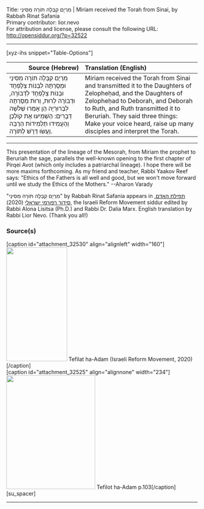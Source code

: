 <html>
<head></head>
<body>
Title: מִרְיָם קִבְּלָה תּוֹרָה מִסִּינַי | Miriam received the Torah from Sinai, by Rabbah Rinat Safania<br />
Primary contributor: lior.nevo<br />
For attribution and license, please consult the following URL: <a href="http://opensiddur.org/?p=32522">http://opensiddur.org/?p=32522</a>
<p />
<hr />

[xyz-ihs snippet="Table-Options"]<table style="margin-left: auto; margin-right: auto;" class="draggable">
<thead><tr><th id="x" style="text-align: right;">Source (Hebrew)</th><th style="text-align: left;">Translation (English)</th></tr></thead>
<tbody>
<tr><td style="vertical-align:top;">
<div class="liturgy" lang="he">
מִרְיָם קִבְּלָה תּוֹרָה מִסִּינַי
וּמְסָרַתָּהּ לִבְנוֹת צְלָפְחָד
וּבְנוֹת צְלָפְחָד לִדְבוֹרָה,
וּדְבוֹרָה לְרוּת,
וְרוּת מְסָרַתָּהּ לִבְרוּרְיָה
הֵן אָמְרוּ שְׁלֹשָׁה דְּבָרִים:
הַשְׁמִיעוּ אֶת קוֹלְכֶן
וְהַעֲמִידוּ תַּלְמִידוֹת הַרְבֵּה
וַעֲשׂוּ דְּרָשׁ לַתּוֹרָה.
</span></div></td>
 
<td style="vertical-align:top;">
<div class="english" lang="en">
Miriam received the Torah from Sinai
and transmitted it to the Daughters of Zelopheḥad,
and the Daughters of Zelopheḥad to Deborah,
and Deborah to Ruth,
and Ruth transmitted it to Beruriah.
They said three things:
Make your voice heard,
raise up many disciples
and interpret the Torah.
</div></td></tr>
</tbody></table>

<hr />

This presentation of the lineage of the Mesorah, from Miriam the prophet to Beruriah the sage, parallels the well-known opening to the first chapter of Pirqei Avot (which only includes a patriarchal lineage). I hope there will be more maxims forthcoming. As my friend and teacher, Rabbi Yaakov Reef says: "Ethics of the Fathers is all well and good, but we won't move forward until we study the Ethics of the Mothers." --Aharon Varady

"מִרְיָם קִבְּלָה תּוֹרָה מִסִּינַי" by Rabbah Rinat Safania appears in <a href="https://www.facebook.com/תפילת-האדם-סידור-רפורמי-ישראלי-101214578258569">תפילת האדם, סידור רפורמי ישראלי</a> (2020), the Israeli Reform Movement siddur edited by Rabbi Alona Lisitsa (Ph.D.) and Rabbi Dr. Dalia Marx. English translation by Rabbi Lior Nevo. (Thank you all!)

<h3>Source(s)</h3>

<span style="float: right;">[caption id="attachment_32530" align="alignleft" width="160"]<a href="https://opensiddur.org/wp-content/uploads/2020/06/tefilat-ha-adam-Israeli-REform-Movement-2020.jpg" rel="lightbox"><img src="https://opensiddur.org/wp-content/uploads/2020/06/tefilat-ha-adam-Israeli-REform-Movement-2020-160x300.jpg" alt="" width="160" height="300" class="size-medium wp-image-32530" /></a> Tefilat ha-Adam (Israeli Reform Movement, 2020)[/caption]</span>  <span style="float: left;">[caption id="attachment_32525" align="alignnone" width="234"]<a href="https://opensiddur.org/wp-content/uploads/2020/06/Tefilot-ha-Adam-p.103.jpg" rel="lightbox"><img src="https://opensiddur.org/wp-content/uploads/2020/06/Tefilot-ha-Adam-p.103-234x300.jpg" alt="" width="234" height="300" class="size-medium wp-image-32525" /></a> Tefilot ha-Adam p.103[/caption]</span>[su_spacer]

<hr />

&nbsp;
</body>
</html>